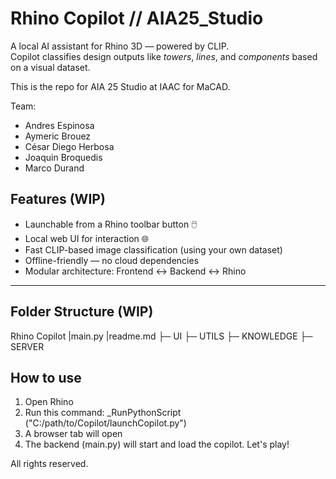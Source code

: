 # Rhino Copilot // AIA25_Studio

A local AI assistant for Rhino 3D — powered by CLIP.  
Copilot classifies design outputs like *towers*, *lines*, and *components* based on a visual dataset.


This is the repo for AIA 25 Studio at IAAC for MaCAD.

Team:
- Andres Espinosa
- Aymeric Brouez
- César Diego Herbosa
- Joaquin Broquedis
- Marco Durand
  

## Features (WIP)

- Launchable from a Rhino toolbar button 🖱️
- Local web UI for interaction 🌐
- Fast CLIP-based image classification (using your own dataset)
- Offline-friendly — no cloud dependencies
- Modular architecture: Frontend ↔ Backend ↔ Rhino

---

## Folder Structure (WIP)
Rhino Copilot
|main.py
|readme.md
├─ UI
├─ UTILS
├─ KNOWLEDGE
├─ SERVER

## How to use
1. Open Rhino
2. Run this command:
_RunPythonScript ("C:/path/to/Copilot/launchCopilot.py")
3. A browser tab will open
4. The backend (main.py) will start and load the copilot. Let's play!



All rights reserved.